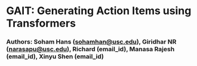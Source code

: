 # GAIT: Generating Action Items using Transformers
### Authors: Soham Hans (sohamhan@usc.edu), Giridhar NR (narasapu@usc.edu), Richard (email_id), Manasa Rajesh (email_id), Xinyu Shen (email_id)

